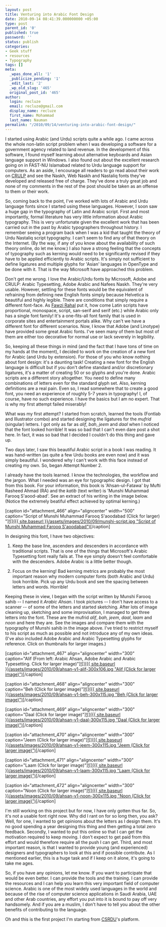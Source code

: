 ```yaml
---
layout: post
title: Venturing into Arabic Font Design
date: 2010-09-14 08:41:39.000000000 +05:00
type: post
parent_id: '0'
published: true
password: ''
status: publish
categories:
- Geek stuff
- resources
- Typography
tags: []
meta:
  _wpas_done_all: '1'
  _publicize_pending: '1'
  _edit_last: '2'
  _wp_old_slug: '465'
  original_post_id: '465'
author:
  login: recluze
  email: recluze@gmail.com
  display_name: recluze
  first_name: Mohammad
  last_name: Nauman
permalink: "/2010/09/14/venturing-into-arabic-font-design/"
---
```

I started using Arabic (and Urdu) scripts quite a while ago. I came across the whole non-latin script problem when I was developing a software for a government agency related to land revenue. In the development of this software, I found myself learning about alternative keyboards and Asian language support in Windows. I also found out about the excellent research going on in FAST-NU Islamabad related to Urdu language support for computers. As an aside, I encourage all readers to go read about their work on [CRULP](http://crulp.org/ "Center for Research in Urdu Language Processing") and see the Naskh, Web Naskh and Nastaliq fonts they've developed and released free of charge. They've done a truly great job and none of my comments in the rest of the post should be taken as an offense to them or their work.<!--more-->

So, coming back to the point, I've worked with lots of Arabic and Urdu language fonts since I started using these languages. However, I soon saw a huge gap in the typography of Latin and Arabic script. First and most importantly, formal literature has very little information about Arabic typography. This is very unfortunate given the excellent work that has been carried out in the past by Arabic typographers throughout history. I remember seeing a program back when I was a kid that taught the theory of Urdu Nastaliq script typography. I can't seem to find any of that theory on the Internet. (By the way, if any of you know about the availability of such theory online, do let me know.) I also have a strong feeling that the concepts of typography such as kerning would need to be significantly revised if they have to be applied efficiently to Arabic scripts. It's simply not sufficient to define ligatures and multiple glyphs for 'Asian' languages in OpenType and be done with it. That is the way Microsoft have approached this problem.

Don't get me wrong. I love the Arabic/Urdu fonts by Microsoft, Adobe and CRULP: Arabic Typesetting, Adobe Arabic and Nafees Naskh. They're very usable. However, settling for these fonts would be the equivalent of refraining from defining new English fonts simply because Helvetica is beautiful and highly legible. There are conditions that simply require a different font-face. As [Fawzi Rahal](http://fawzi.me/blog/2009/04/12/29-broken-letters) put it, how come Latin scripts have proportional, monospace, script, san-serif and serif (etc.) while Arabic only has a single font family! It's a one-fits-all font family that is used in corporate sites and entertainment portals alike. Why can't we have a different font for different scenarios. Now, I know that Adobe (and Linotype) have provided some great Arabic fonts. I've seen many of them but most of them are either too decorative for normal use or lack severely in legibility.

So, keeping all these things in mind (and the fact that I have tons of time on my hands at the moment), I decided to work on the creation of a new font for Arabic (and Urdu by extension). For those of you who know nothing about font design: it's a daunting task! Creating a new font for the English language is difficult but if you don't define standard and/or discretionary ligatures, it's a matter of creating 50 or so glyphs and you're done. Arabic scripts are a different story altogether. You need to define many combinations of letters even for the standard glyph set. Also, kerning definitions are a real pain. Even so, I read somewhere that to create a good font, you need an experience of roughly 5-7 years in typography! I, of course, have no such experience. I have the basics but I am no expert. That is why my first attempt failed miserably!

What was my first attempt? I started from scratch, learned the tools (Fontlab and Illustrator combo) and started designing the ligatures for the _mufrid_ (singular) letters. I got only as far as _alif_, _bah_, _jeem_ and _daal_ when I noticed that the font looked horrible! It was so bad that I can't even dare post a shot here. In fact, it was so bad that I decided I couldn't do this thing and gave up.

Two days later, I saw this beautiful Arabic script in a book I was reading. It was hand-written (as quite a few Urdu books are even now) and it was simply beautiful. I wondered why I can't work with this face instead of creating my own. So, began Attempt Number 2.

I already have the tools learned. I know the technologies, the workflow and the jargon. What I needed was an eye for typographic design. I got that from this book. For your information, this book is 'Ahsan-ul-Fatawa' by Mufti Rasheed Ahmad (RA) and the _katib_ (text writer) is 'Munshi Muhammad Farooq S'aood-abad'. See an extract of his writing in the image below. (Notice the extremely beatiful effect achieved by optimal kerning.)

[caption id="attachment\_466" align="aligncenter" width="500" caption="Script of Munshi Muhammad Farooq S'aoodabad (Click for larger) "][![]({{ site.baseurl }}/assets/images/2010/09/munshi-script.jpg "Script of Munshi Muhammad Farooq S'aoodabad")](http://www.csrdu.org/nauman/wp-content/uploads/2010/09/munshi-script.jpg)[/caption]

In designing this font, I have two objectives:

1. Keep the base line, ascenders and descenders in accordance with traditional scripts. That is one of the things that Microsoft's Arabic Typesetting font really fails at. The eye simply doesn't feel comfortable with the descenders. Adobe Arabic is a little better though.

2. Focus on the kerning! Bad kerning metrics are probably the most important reason why modern computer fonts (both Arabic and Urdu) look horrible. Pick up any Urdu book and see the spacing between letters and words. Horrible!

Keeping these in view, I began with the script written by Munshi Farooq sahib -- I named it _Arabic&nbsp;Ahsan_. I took pictures -- I don't have access to a scanner -- of some of the letters and started sketching. After lots of image cleaning up, sketching and some improvisation, I managed to get three letters into the font. These are the mufrid _alif_, _bah,_ _jeem_, _daal_, _laam_ and _noon_ and here they are. See the images and compare them with the typography of Munshi sahib in the image above. I've tried to restrict myself to his script as much as possible and not introduce any of my own ideas. (I've also included Adobe Arabic and Arabic Typesetting glyphs for reference. Click on thumbnails for larger images.)

[caption id="attachment\_467" align="aligncenter" width="300" caption="Alif (From left: Arabic Ahsan, Adobe Arabic and Arabic Typesetting. Click for larger image)"][![]({{ site.baseurl }}/assets/images/2010/09/ahsan-v1-alif-300x106.jpg "Alif (Click for larger image)")](http://www.csrdu.org/nauman/wp-content/uploads/2010/09/ahsan-v1-alif.jpg)[/caption]

[caption id="attachment\_468" align="aligncenter" width="300" caption="Beh (Click for larger image)"][![]({{ site.baseurl }}/assets/images/2010/09/ahsan-v1-beh-300x115.jpg "Beh (Click for larger image)")](http://www.csrdu.org/nauman/wp-content/uploads/2010/09/ahsan-v1-beh.jpg)[/caption]

[caption id="attachment\_469" align="aligncenter" width="300" caption="Daal (Click for larger image)"][![]({{ site.baseurl }}/assets/images/2010/09/ahsan-v1-daal-300x115.jpg "Daal (Click for larger image)")](http://recluze.files.wordpress.com/2010/09/ahsan-v1-daal.jpg)[/caption]

[caption id="attachment\_470" align="aligncenter" width="300" caption="Jeem (Click for larger image)"][![]({{ site.baseurl }}/assets/images/2010/09/ahsan-v1-jeem-300x115.jpg "Jeem (Click for larger image)")](http://www.csrdu.org/nauman/wp-content/uploads/2010/09/ahsan-v1-jeem.jpg)[/caption]

[caption id="attachment\_471" align="aligncenter" width="300" caption="Laam (Click for larger image)"][![]({{ site.baseurl }}/assets/images/2010/09/ahsan-v1-laam-300x115.jpg "Laam (Click for larger image)")](http://www.csrdu.org/nauman/wp-content/uploads/2010/09/ahsan-v1-laam.jpg)[/caption]

[caption id="attachment\_472" align="aligncenter" width="300" caption="Noon (Click for larger image)"][![]({{ site.baseurl }}/assets/images/2010/09/ahsan-v1-noon-300x115.jpg "Noon (Click for larger image)")](http://recluze.files.wordpress.com/2010/09/ahsan-v1-noon.jpg)[/caption]

I'm still working on this project but for now, I have only gotten thus far. So, it's not a usable font right now. Why did I rant on for so long then, you ask? Well, for one, I wanted to get opinions about the letters as I design them. It's no good spending a year designing this thing and then getting a total zero feedback. Secondly, I wanted to put this online so that I can get the motivation required to keep moving. I don't expect to get paid from this effort and would therefore require all the push I can get. Third, and most important reason, is that I wanted to provide young (and experienced) designers and typographers to look at this and if possible contribute. As I mentioned earlier, this is a huge task and if I keep on it alone, it's going to take me ages.

So, if you have any opinions, let me know. If you want to participate that would be even better. I can provide the tools and the training. I can provide the resources and I can help you learn this very important field of computer science. Arabic is one of the most widely used languages in the world and because of the rise of computer science applications in Saudi Arabia, UAE and other Arab countries, any effort you put into it is bound to pay off very handsomely. And if you are a muslim, I don't have to tell you about the other benefits of contributing to the language.

Oh and this is the first project I'm starting from [CSRDU](http://www.csrdu.org)'s platform.

